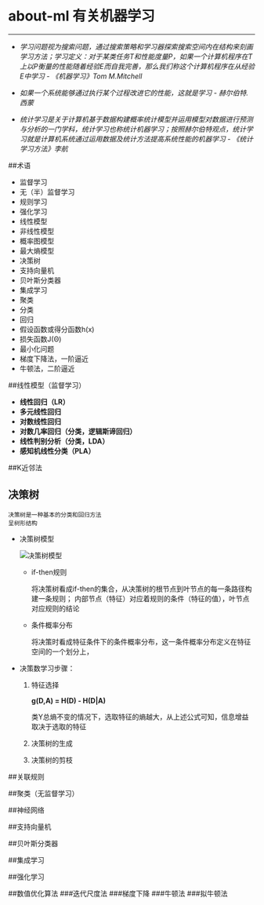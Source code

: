 <script src="http://cdn.mathjax.org/mathjax/latest/MathJax.js?config=default" type="text/javascript"></script>

# about-ml 有关机器学习

----------

- *学习问题视为搜索问题，通过搜索策略和学习器探索搜索空间内在结构来刻画学习方法；学习定义：对于某类任务T和性能度量P，如果一个计算机程序在T上以P衡量的性能随着经验E而自我完善，那么我们称这个计算机程序在从经验E中学习 - 《机器学习》Tom M.Mitchell*

- *如果一个系统能够通过执行某个过程改进它的性能，这就是学习 - 赫尔伯特.西蒙*

- *统计学习是关于计算机基于数据构建概率统计模型并运用模型对数据进行预测与分析的一门学科，统计学习也称统计机器学习；按照赫尔伯特观点，统计学习就是计算机系统通过运用数据及统计方法提高系统性能的机器学习 - 《统计学习方法》李航*

##术语
- 监督学习
- 无（半）监督学习
- 规则学习
- 强化学习
- 线性模型
- 非线性模型
- 概率图模型
- 最大熵模型
- 决策树
- 支持向量机
- 贝叶斯分类器
- 集成学习
- 聚类
- 分类
- 回归
- 假设函数或得分函数h(x)
- 损失函数J(Θ)
- 最小化问题
- 梯度下降法，一阶逼近
- 牛顿法，二阶逼近

##线性模型（监督学习）

- **线性回归（LR）**
- **多元线性回归**
- **对数线性回归**
- **对数几率回归（分类，逻辑斯谛回归）**
- **线性判别分析（分类，LDA）**
- **感知机线性分类（PLA）**

##K近邻法

## 决策树
	决策树是一种基本的分类和回归方法
	呈树形结构
- 决策树模型 

	![决策树模型](doc/决策树模型.png)

	- if-then规则

		将决策树看成if-then的集合，从决策树的根节点到叶节点的每一条路径构建一条规则；
		内部节点（特征）对应着规则的条件（特征的值），叶节点对应规则的结论


	- 条件概率分布

		将决策时看成特征条件下的条件概率分布，这一条件概率分布定义在特征空间的一个划分上，

- 决策数学习步骤：

	1. 特征选择
	
		**g(D,A) = H(D) - H(D|A)**

		类Y总熵不变的情况下，选取特征的熵越大，从上述公式可知，信息增益取决于选取的特征

	2. 决策树的生成

	3. 决策树的剪枝

##关联规则

##聚类（无监督学习）

##神经网络

##支持向量机

##贝叶斯分类器

##集成学习

##强化学习

##数值优化算法
###迭代尺度法
###梯度下降
###牛顿法
###拟牛顿法